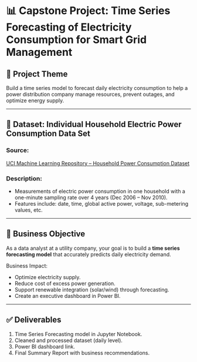 # 📊 Capstone Project: Time Series Forecasting of Electricity Consumption for Smart Grid Management

## 🧠 Project Theme
Build a time series model to forecast daily electricity consumption to help a power distribution company manage resources, prevent outages, and optimize energy supply.

---

## 📁 Dataset: Individual Household Electric Power Consumption Data Set

### Source:
[UCI Machine Learning Repository – Household Power Consumption Dataset](https://archive.ics.uci.edu/ml/datasets/individual+household+electric+power+consumption)

### Description:
- Measurements of electric power consumption in one household with a one-minute sampling rate over 4 years (Dec 2006 – Nov 2010).
- Features include: date, time, global active power, voltage, sub-metering values, etc.

---

## 🎯 Business Objective

As a data analyst at a utility company, your goal is to build a **time series forecasting model** that accurately predicts daily electricity demand.

Business Impact:
- Optimize electricity supply.
- Reduce cost of excess power generation.
- Support renewable integration (solar/wind) through forecasting.
- Create an executive dashboard in Power BI.

---

## ✅ Deliverables
1. Time Series Forecasting model in Jupyter Notebook.
2. Cleaned and processed dataset (daily level).
3. Power BI dashboard link.
4. Final Summary Report with business recommendations.
